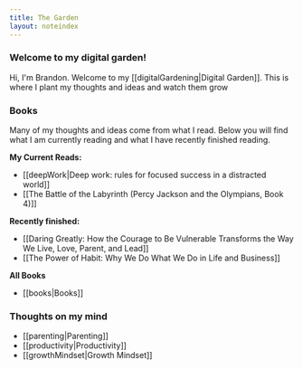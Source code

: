 ```yaml
---
title: The Garden
layout: noteindex
---
```


### Welcome to my digital garden!

Hi, I'm Brandon. Welcome to my [[digitalGardening|Digital Garden]]. This is where I plant my thoughts and ideas and watch them grow

### Books
Many of my thoughts and ideas come from what I read. Below you will find what I am currently reading and what I have recently finished reading.

**My Current Reads:**
- [[deepWork|Deep work: rules for focused success in a distracted world]]
- [[The Battle of the Labyrinth (Percy Jackson and the Olympians, Book 4)]]

**Recently finished:**
- [[Daring Greatly: How the Courage to Be Vulnerable Transforms the Way We Live, Love, Parent, and Lead]]
- [[The Power of Habit: Why We Do What We Do in Life and Business]]

**All Books**
- [[books|Books]]

### Thoughts on my mind
- [[parenting|Parenting]]
- [[productivity|Productivity]]
- [[growthMindset|Growth Mindset]]
